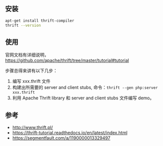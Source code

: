 ## 安装

```sh
apt-get install thrift-compiler
thrift --version
```

## 使用

官网文档有详细说明，https://github.com/apache/thrift/tree/master/tutorial#tutorial

步骤总得来讲有以下几步：

1. 编写 xxx.thrift 文件
2. 构建出所需要的 server and client stubs, 命令：`thrift --gen php:server xxx.thrift`
3. 利用 Apache Thrift library 和 server and client stubs 文件编写 demo。

## 参考

- http://www.thrift.pl/
- https://thrift-tutorial.readthedocs.io/en/latest/index.html
- https://segmentfault.com/a/1190000013329497
